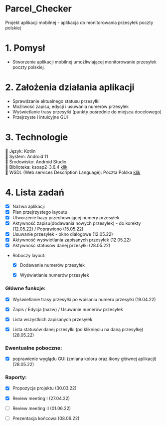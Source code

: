 # Parcel_Checker
Projekt aplikacji mobilnej - aplikacja do monitorowania przesyłek poczty polskiej

# 1. Pomysł 
- Stworzenie aplikacji mobilnej umożliwiającej monitorowanie przesyłek poczty polskiej.

# 2. Założenia działania aplikacji
 - Sprawdzanie aktualnego statusu przesyłki
 - Możliwość zapisu, edycji i usuwania numerów przesyłek
 - Wyświetlanie trasy przesyłki (punkty pośrednie do miejsca docelowego)
 - Przejrzyste i intuicyjne GUI

# 3. Technologie
   :small_orange_diamond: Język: Kotlin</br> 
   :small_orange_diamond: System: Android 11</br>
   :small_orange_diamond: Środowisko: Android Studio</br>
   :small_orange_diamond: Biblioteka: ksoap2-3.6.4 [klik](https://oss.sonatype.org/content/repositories/ksoap2-android-releases/com/google/code/ksoap2-android/ksoap2-android-assembly/3.6.4/)</br>
   :small_orange_diamond: WSDL (Web services Description Language): Poczta Polska [klik](https://www.poczta-polska.pl/hermes/uploads/2014/01/Metody-i-struktury-uslugi-sieciowej-Poczty-Polskiej-SA.pdf)</br>
# 4. Lista zadań
   - [x] Nazwa aplikacji
   - [x] Plan przejrzystego layoutu
   - [x] Utworzenie bazy przechowującej numery przesyłek
   - [x] Aktywność zapisu(dodawania nowych przesyłek) - do korekty (12.05.22) / Poprawiono (15.05.22)
   - [x] Usuwanie przesyłek - okno dialogowe (12.05.22)
   - [x] Aktywność wyświetlania zapisanych przesyłek (12.05.22)
   - [x] Aktywność statusów danej przesyłki (28.05.22)

   - Roboczy layout:
      - [x] Dodawanie numerów przesyłek
      - [x] Wyświetlanie numerów przesyłek
 

### Główne funkcje:
  - [x] Wyświetlanie trasy przesyłki po wpisaniu numeru przesyłki (19.04.22)
  - [x] Zapis / Edycja (nazw) / Usuwanie numerów przesyłek
  - [x] Lista wszystkich zapisanych przesyłek
  - [x] Lista statusów danej przesyłki (po kliknięciu na daną przesyłkę) (28.05.22)


### Ewentualne poboczne:
- [x] poprawienie wyglądu GUI (zmiana koloru oraz ikony głównej aplikacji) (28.05.22)

### Raporty:
   - [x] Propozycja projektu (30.03.22) 
   - [x] Review meeting I (27.04.22)
   - [ ] Review meeting II (01.06.22)
   - [ ] Prezentacja końcowa (08.06.22)


